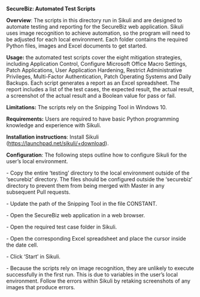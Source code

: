 ﻿**SecureBiz: Automated Test Scripts**

**Overview**: The scripts in this directory run in Sikuli and are designed to automate testing and reporting for the SecureBiz web application. Sikuli uses image recognition to achieve automation, so the program will need to be adjusted for each local environment. Each folder contains the required Python files, images and Excel documents to get started. 

**Usage:** the automated test scripts cover the eight mitigation strategies, including Application Control, Configure Microsoft Office Macro Settings, Patch Applications, User Application Hardening, Restrict Administrative Privileges, Multi-Factor Authentication, Patch Operating Systems and Daily Backups. Each script generates a report as an Excel spreadsheet. The report includes a list of the test cases, the expected result, the actual result, a screenshot of the actual result and a Boolean value for pass or fail.

**Limitations:** The scripts rely on the Snipping Tool in Windows 10.

**Requirements:** Users are required to have basic Python programming knowledge and experience with Sikuli.

**Installation instructions**: Install Sikuli (<https://launchpad.net/sikuli/+download>).

**Configuration**: The following steps outline how to configure Sikuli for the user’s local environment.

\- Copy the entire ‘testing’ directory to the local environment outside of the ‘securebiz’ directory. The files should be configured outside the ‘securebiz’ directory to prevent them from being merged with Master in any subsequent Pull requests.  

\- Update the path of the Snipping Tool in the file CONSTANT. 

\- Open the SecureBiz web application in a web browser.

\- Open the required test case folder in Sikuli.

\- Open the corresponding Excel spreadsheet and place the cursor inside the date cell. 

\- Click ‘Start’ in Sikuli. 

\- Because the scripts rely on image recognition, they are unlikely to execute successfully in the first run. This is due to variables in the user’s local environment. Follow the errors within Sikuli by retaking screenshots of any images that produce errors.
